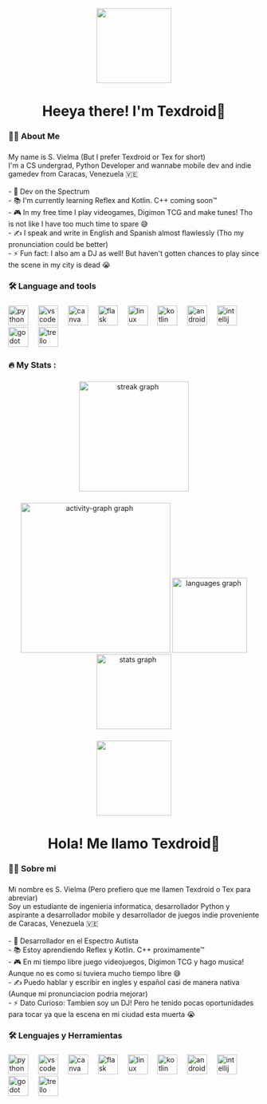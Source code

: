 <div align="center">
  <img height="150" src="https://cdn.discordapp.com/attachments/1032526762409734145/1355668310125052014/profile-pic.png?ex=67e9c400&is=67e87280&hm=b06252faff15f42b2de51bd9e087351c7426c79aca13f16c7c6525c54f2509f7&"  />
</div>

###

<h1 align="center">Heeya there! I'm Texdroid👋</h1>

###

<h3 align="left">👩‍💻  About Me</h3>

###

<p align="left">My name is S. Vielma (But I prefer Texdroid or Tex for short)<br>I'm a CS undergrad, Python Developer and wannabe mobile dev and indie gamedev from Caracas, Venezuela 🇻🇪<br><br>- 🧩 Dev on the Spectrum<br>- 📚 I'm currently learning Reflex and Kotlin. C++ coming soon™️<br>- 🎮 In my free time I play videogames, Digimon TCG and make tunes! Tho is not like I have too much time to spare 😅<br>- ✍ I speak and write in English and Spanish almost flawlessly (Tho my pronunciation could be better)<br>- ⚡ Fun fact: I also am a DJ as well! But haven't gotten chances to play since the scene in my city is dead 😭</p>

###

<h3 align="left">🛠 Language and tools</h3>

###

<div align="left">
  <img src="https://cdn.jsdelivr.net/gh/devicons/devicon/icons/python/python-original.svg" height="40" alt="python logo"  />
  <img width="12" />
  <img src="https://cdn.jsdelivr.net/gh/devicons/devicon/icons/vscode/vscode-original.svg" height="40" alt="vscode logo"  />
  <img width="12" />
  <img src="https://cdn.jsdelivr.net/gh/devicons/devicon/icons/canva/canva-original.svg" height="40" alt="canva logo"  />
  <img width="12" />
  <img src="https://cdn.jsdelivr.net/gh/devicons/devicon/icons/flask/flask-original.svg" height="40" alt="flask logo"  />
  <img width="12" />
  <img src="https://cdn.jsdelivr.net/gh/devicons/devicon/icons/linux/linux-original.svg" height="40" alt="linux logo"  />
  <img width="12" />
  <img src="https://cdn.jsdelivr.net/gh/devicons/devicon/icons/kotlin/kotlin-original.svg" height="40" alt="kotlin logo"  />
  <img width="12" />
  <img src="https://cdn.jsdelivr.net/gh/devicons/devicon/icons/androidstudio/androidstudio-original.svg" height="40" alt="androidstudio logo"  />
  <img width="12" />
  <img src="https://cdn.jsdelivr.net/gh/devicons/devicon/icons/intellij/intellij-original.svg" height="40" alt="intellij logo"  />
  <img width="12" />
  <img src="https://cdn.jsdelivr.net/gh/devicons/devicon/icons/godot/godot-original.svg" height="40" alt="godot logo"  />
  <img width="12" />
  <img src="https://cdn.jsdelivr.net/gh/devicons/devicon/icons/trello/trello-plain.svg" height="40" alt="trello logo"  />
</div>

###

<h3 align="left">🔥   My Stats :</h3>

###

<div align="center">
  <img src="https://streak-stats.demolab.com?user=TexdroidOfficial&locale=en&mode=daily&theme=dark&hide_border=false&border_radius=5&order=3" height="220" alt="streak graph"  />
</div>

###

<div align="center">
  <img src="https://github-readme-activity-graph.vercel.app/graph?username=TexdroidOfficial&radius=16&theme=react&area=true&order=5" height="300" alt="activity-graph graph"  />
  <img src="https://github-readme-stats.vercel.app/api/top-langs?username=TexdroidOfficial&locale=en&hide_title=false&layout=compact&card_width=320&langs_count=5&theme=dracula&hide_border=false&order=2" height="150" alt="languages graph"  />
  <img src="https://github-readme-stats.vercel.app/api?username=TexdroidOfficial&hide_title=false&hide_rank=false&show_icons=true&include_all_commits=true&count_private=true&disable_animations=false&theme=dracula&locale=en&hide_border=false&order=1" height="150" alt="stats graph"  />
</div>

###

###

<div align="center">
  <img height="150" src="https://cdn.discordapp.com/attachments/1032526762409734145/1355668310125052014/profile-pic.png?ex=67e9c400&is=67e87280&hm=b06252faff15f42b2de51bd9e087351c7426c79aca13f16c7c6525c54f2509f7&"  />
</div>

###

<h1 align="center">Hola! Me llamo Texdroid👋</h1>

###

<h3 align="left">👩‍💻  Sobre mi</h3>

###

<p align="left">Mi nombre es S. Vielma (Pero prefiero que me llamen Texdroid o Tex para abreviar)<br>Soy un estudiante de ingenieria informatica, desarrollador Python y aspirante a desarrollador mobile y desarrollador de juegos indie proveniente de Caracas, Venezuela 🇻🇪<br><br>- 🧩 Desarrollador en el Espectro Autista<br>- 📚 Estoy aprendiendo Reflex y Kotlin. C++ proximamente™️<br>- 🎮 En mi tiempo libre juego videojuegos, Digimon TCG y hago musica! Aunque no es como si tuviera mucho tiempo libre 😅<br>- ✍ Puedo hablar y escribir en ingles y español casi de manera nativa (Aunque mi pronunciacion podria mejorar)<br>- ⚡ Dato Curioso: Tambien soy un DJ! Pero he tenido pocas oportunidades para tocar ya que la escena en mi ciudad esta muerta 😭</p>

###

<h3 align="left">🛠 Lenguajes y Herramientas</h3>

###

<div align="left">
  <img src="https://cdn.jsdelivr.net/gh/devicons/devicon/icons/python/python-original.svg" height="40" alt="python logo"  />
  <img width="12" />
  <img src="https://cdn.jsdelivr.net/gh/devicons/devicon/icons/vscode/vscode-original.svg" height="40" alt="vscode logo"  />
  <img width="12" />
  <img src="https://cdn.jsdelivr.net/gh/devicons/devicon/icons/canva/canva-original.svg" height="40" alt="canva logo"  />
  <img width="12" />
  <img src="https://cdn.jsdelivr.net/gh/devicons/devicon/icons/flask/flask-original.svg" height="40" alt="flask logo"  />
  <img width="12" />
  <img src="https://cdn.jsdelivr.net/gh/devicons/devicon/icons/linux/linux-original.svg" height="40" alt="linux logo"  />
  <img width="12" />
  <img src="https://cdn.jsdelivr.net/gh/devicons/devicon/icons/kotlin/kotlin-original.svg" height="40" alt="kotlin logo"  />
  <img width="12" />
  <img src="https://cdn.jsdelivr.net/gh/devicons/devicon/icons/androidstudio/androidstudio-original.svg" height="40" alt="androidstudio logo"  />
  <img width="12" />
  <img src="https://cdn.jsdelivr.net/gh/devicons/devicon/icons/intellij/intellij-original.svg" height="40" alt="intellij logo"  />
  <img width="12" />
  <img src="https://cdn.jsdelivr.net/gh/devicons/devicon/icons/godot/godot-original.svg" height="40" alt="godot logo"  />
  <img width="12" />
  <img src="https://cdn.jsdelivr.net/gh/devicons/devicon/icons/trello/trello-plain.svg" height="40" alt="trello logo"  />
</div>

###
